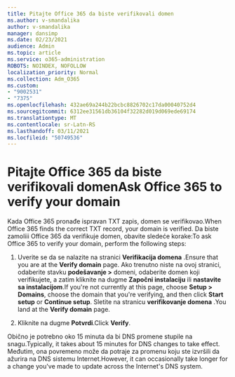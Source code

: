 ```yaml
---
title: Pitajte Office 365 da biste verifikovali domen
ms.author: v-smandalika
author: v-smandalika
manager: dansimp
ms.date: 02/23/2021
audience: Admin
ms.topic: article
ms.service: o365-administration
ROBOTS: NOINDEX, NOFOLLOW
localization_priority: Normal
ms.collection: Adm_O365
ms.custom:
- "9002531"
- "7375"
ms.openlocfilehash: 432ae69a244b22bcbc8826702c17da00040752d4
ms.sourcegitcommit: 6312ee31561db36104f32282d019d069ede69174
ms.translationtype: MT
ms.contentlocale: sr-Latn-RS
ms.lasthandoff: 03/11/2021
ms.locfileid: "50749536"
---
```

# <a name="ask-office-365-to-verify-your-domain"></a><span data-ttu-id="5a88b-102">Pitajte Office 365 da biste verifikovali domen</span><span class="sxs-lookup"><span data-stu-id="5a88b-102">Ask Office 365 to verify your domain</span></span>

<span data-ttu-id="5a88b-103">Kada Office 365 pronađe ispravan TXT zapis, domen se verifikovao.</span><span class="sxs-lookup"><span data-stu-id="5a88b-103">When Office 365 finds the correct TXT record, your domain is verified.</span></span> <span data-ttu-id="5a88b-104">Da biste zamoliii Office 365 da verifikuje domen, obavite sledeće korake:</span><span class="sxs-lookup"><span data-stu-id="5a88b-104">To ask Office 365 to verify your domain, perform the following steps:</span></span>

1. <span data-ttu-id="5a88b-105">Uverite se da se nalazite na stranici **Verifikacija domena** .</span><span class="sxs-lookup"><span data-stu-id="5a88b-105">Ensure that you are at the **Verify domain** page.</span></span> <span data-ttu-id="5a88b-106">Ako trenutno niste na ovoj stranici, odaberite stavku **podešavanje >** domeni, odaberite domen koji verifikujete, a zatim kliknite na dugme **Započni instalaciju** ili **nastavite sa instalacijom**.</span><span class="sxs-lookup"><span data-stu-id="5a88b-106">If you're not currently at this page, choose **Setup > Domains**, choose the domain that you're verifying, and then click **Start setup** or **Continue setup**.</span></span> <span data-ttu-id="5a88b-107">Sletite na stranicu **verifikovanje domena** .</span><span class="sxs-lookup"><span data-stu-id="5a88b-107">You land at the **Verify domain** page.</span></span>

2. <span data-ttu-id="5a88b-108">Kliknite na dugme **Potvrdi**.</span><span class="sxs-lookup"><span data-stu-id="5a88b-108">Click **Verify**.</span></span>

<span data-ttu-id="5a88b-109">Obično je potrebno oko 15 minuta da bi DNS promene stupile na snagu.</span><span class="sxs-lookup"><span data-stu-id="5a88b-109">Typically, it takes about 15 minutes for DNS changes to take effect.</span></span> <span data-ttu-id="5a88b-110">Međutim, ona povremeno može da potraje za promenu koju ste izvršili da ažurira na DNS sistemu Internet.</span><span class="sxs-lookup"><span data-stu-id="5a88b-110">However, it can occasionally take longer for a change you've made to update across the Internet's DNS system.</span></span>

